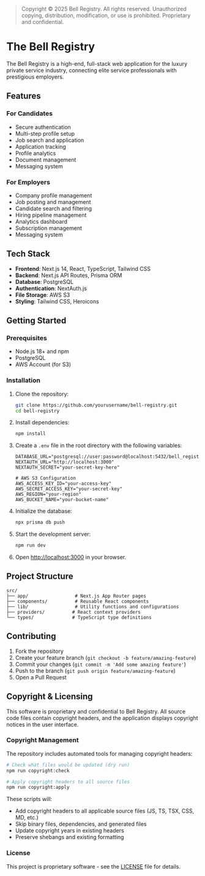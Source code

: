 > Copyright © 2025 Bell Registry. All rights reserved.
> Unauthorized copying, distribution, modification, or use is prohibited.
> Proprietary and confidential.
>

# The Bell Registry

The Bell Registry is a high-end, full-stack web application for the luxury private service industry, connecting elite service professionals with prestigious employers.

## Features

### For Candidates
- Secure authentication
- Multi-step profile setup
- Job search and application
- Application tracking
- Profile analytics
- Document management
- Messaging system

### For Employers
- Company profile management
- Job posting and management
- Candidate search and filtering
- Hiring pipeline management
- Analytics dashboard
- Subscription management
- Messaging system

## Tech Stack

- **Frontend**: Next.js 14, React, TypeScript, Tailwind CSS
- **Backend**: Next.js API Routes, Prisma ORM
- **Database**: PostgreSQL
- **Authentication**: NextAuth.js
- **File Storage**: AWS S3
- **Styling**: Tailwind CSS, Heroicons

## Getting Started

### Prerequisites

- Node.js 18+ and npm
- PostgreSQL
- AWS Account (for S3)

### Installation

1. Clone the repository:
   ```bash
   git clone https://github.com/yourusername/bell-registry.git
   cd bell-registry
   ```

2. Install dependencies:
   ```bash
   npm install
   ```

3. Create a `.env` file in the root directory with the following variables:
   ```
   DATABASE_URL="postgresql://user:password@localhost:5432/bell_registry_db"
   NEXTAUTH_URL="http://localhost:3000"
   NEXTAUTH_SECRET="your-secret-key-here"
   
   # AWS S3 Configuration
   AWS_ACCESS_KEY_ID="your-access-key"
   AWS_SECRET_ACCESS_KEY="your-secret-key"
   AWS_REGION="your-region"
   AWS_BUCKET_NAME="your-bucket-name"
   ```

4. Initialize the database:
   ```bash
   npx prisma db push
   ```

5. Start the development server:
   ```bash
   npm run dev
   ```

6. Open [http://localhost:3000](http://localhost:3000) in your browser.

## Project Structure

```
src/
├── app/                 # Next.js App Router pages
├── components/          # Reusable React components
├── lib/                 # Utility functions and configurations
├── providers/          # React context providers
└── types/              # TypeScript type definitions
```

## Contributing

1. Fork the repository
2. Create your feature branch (`git checkout -b feature/amazing-feature`)
3. Commit your changes (`git commit -m 'Add some amazing feature'`)
4. Push to the branch (`git push origin feature/amazing-feature`)
5. Open a Pull Request

## Copyright & Licensing

This software is proprietary and confidential to Bell Registry. All source code files contain copyright headers, and the application displays copyright notices in the user interface.

### Copyright Management

The repository includes automated tools for managing copyright headers:

```bash
# Check what files would be updated (dry run)
npm run copyright:check

# Apply copyright headers to all source files
npm run copyright:apply
```

These scripts will:
- Add copyright headers to all applicable source files (JS, TS, TSX, CSS, MD, etc.)
- Skip binary files, dependencies, and generated files
- Update copyright years in existing headers
- Preserve shebangs and existing formatting

### License

This project is proprietary software - see the [LICENSE](LICENSE) file for details.
